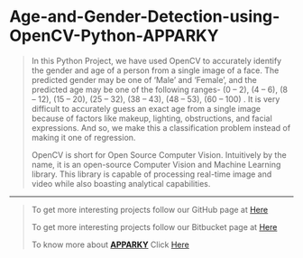# Age-and-Gender-Detection-using-OpenCV-Python-APPARKY

> 
> In this Python Project, we have used OpenCV to accurately identify the gender and age of a person from a single image of a face. 
> The predicted gender may be one of ‘Male’ and ‘Female’, and the predicted age may be one of the following 
> ranges- (0 – 2), (4 – 6), (8 – 12), (15 – 20), (25 – 32), (38 – 43), (48 – 53), (60 – 100) . 
> It is very difficult to accurately guess an exact age from a single image because of factors like makeup, 
> lighting, obstructions, and facial expressions. 
> And so, we make this a classification problem instead of making it one of regression.    
> 
> OpenCV is short for Open Source Computer Vision. Intuitively by the name, it is an open-source Computer Vision and 
> Machine Learning library. This library is capable of processing real-time image and video while also boasting 
> analytical capabilities.
> 
> 
> 






-------------------
> 
> To get more interesting projects follow our GitHub page at [Here](https://github.com/Apparky)
> 
> To get more interesting projects follow our Bitbucket page at [Here](https://bitbucket.org/apparky-web/workspace/overview)
> 
> To know more about [__APPARKY__](https://apparky.vercel.app/) Click [Here](https://apparky-soumenmtec-gmailcom.vercel.app/)






